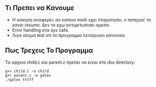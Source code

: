 ## Τι Πρεπει να Κανουμε

* Η ασκηση αναφερει: _αν καποιο παιδι εχει σταματησει, ο πατερας το κανει resume_. Δεν το εχω αντιμετωπισει αμεσα.
* Error handling στα sys calls.
* Λιγα ακομα test οτι το προγραμμα λειτορυγει κανονικα.

## Πως Τρεχεις Το Προγραμμα
Τα αρχεια child.c και parent.c πρεπει να ειναι στο ιδιο directory.
```
g++ child.c -o child
g++ parent.c -o gates
./gates tttff
```

